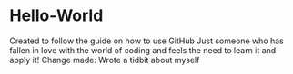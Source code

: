 # Hello-World
Created to follow the guide on how to use GitHub
Just someone who has fallen in love with the world of coding and feels the need to learn it and apply it!
Change made: Wrote a tidbit about myself 
